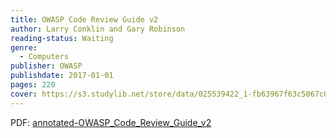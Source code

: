 ```yaml
---
title: OWASP Code Review Guide v2
author: Larry Conklin and Gary Robinson
reading-status: Waiting
genre:
  - Computers
publisher: OWASP
publishdate: 2017-01-01
pages: 220
cover: https://s3.studylib.net/store/data/025539422_1-fb63967f63c5067c0d8559499fbd96f5.png
---
```

PDF: [annotated-OWASP_Code_Review_Guide_v2](../../zzz_res/attachments/annotated-OWASP_Code_Review_Guide_v2.pdf)
